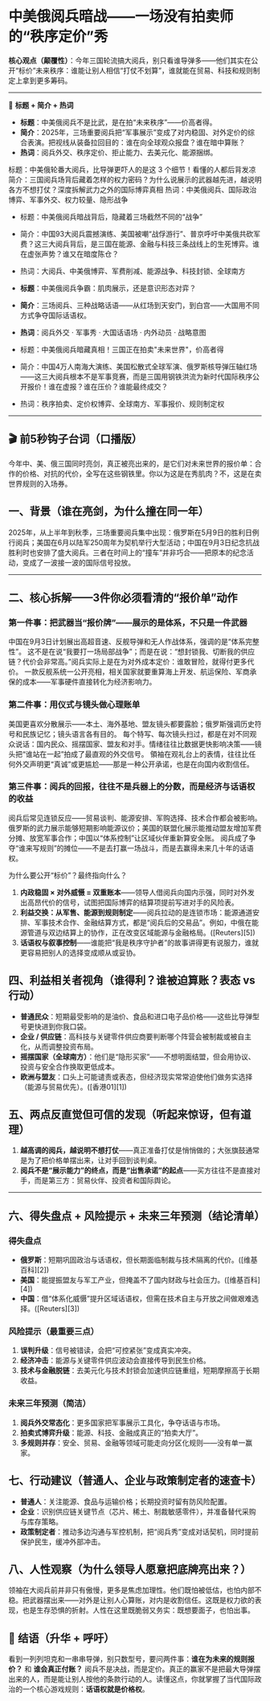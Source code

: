 # 中美俄阅兵暗战——一场没有拍卖师的“秩序定价”秀

**核心观点（颠覆性）**：今年三国轮流搞大阅兵，别只看谁导弹多——他们其实在公开“标价”未来秩序：谁能让别人相信“打仗不划算”，谁就能在贸易、科技和规则制定上拿到更多筹码。

---

🎯 **标题 + 简介 + 热词**

* **标题**：中美俄阅兵不是比武，是在拍“未来秩序”——价高者得。
* **简介**：2025年，三场重要阅兵把“军事展示”变成了对内稳固、对外定价的综合表演。把视线从装备拉回目的：谁在向全球观众报盘？谁在暗中算账？
* **热词**：阅兵外交、秩序定价、拒止能力、去美元化、能源捆绑。

标题：中美俄轮番大阅兵，比导弹更吓人的是这 3 个细节！看懂的人都后背发凉
简介：三国阅兵场背后藏着怎样的权力密码？为什么说展示的武器越先进，越说明各方不想打仗？深度拆解武力之外的国际博弈真相
热词：中美俄阅兵、国际政治博弈、军事外交、权力较量、隐形战争

* 标题：中美俄阅兵暗战背后，隐藏着三场截然不同的“战争”
* 简介：中国93大阅兵震撼演练、美国被嘲“战俘游行”、普京呼吁中美俄共砍军费？这三大阅兵背后，是三国在能源、金融与科技三条战线上的生死博弈。谁在虚张声势？谁又在暗度陈仓？
* 热词：大阅兵、中美俄博弈、军费削减、能源战争、科技封锁、全球南方

* **标题**：中美俄阅兵争霸：肌肉展示，还是意识形态对弈？
* **简介**：三场阅兵、三种战略话语——从红场到天安门，到白宫——大国用不同方式争夺国际话语权。
* **热词**：阅兵外交 · 军事秀 · 大国话语场 · 内外动员 · 战略意图

* 标题：中美俄阅兵暗藏真相！三国正在拍卖"未来世界"，价高者得
* 简介：中国4万人南海大演练、美国松散式全球军演、俄罗斯核导弹压轴红场——这三大阅兵根本不是军事竞赛，而是三国用钢铁洪流为新时代国际秩序公开报价！谁在虚报？谁在压价？谁能最终成交？
* 热词：秩序拍卖、定价权博弈、全球南方、军事报价、规则制定权
---

## 🎬 前5秒钩子台词（口播版）

今年中、美、俄三国同时亮剑，真正被亮出来的，是它们对未来世界的报价单：合作的价格、对抗的代价，全写在这些钢铁里。你以为这是在秀肌肉？不，这是在卖世界规则的入场券。


## 一、背景（谁在亮剑，为什么撞在同一年）

2025年，从上半年到秋季，三场重要阅兵集中出现：俄罗斯在5月9日的胜利日例行阅兵；美国在6月以陆军250周年为契机举行大型活动；中国在9月3日纪念抗战胜利时也安排了盛大阅兵。三者在时间上的“撞车”并非巧合——把原本的纪念活动，变成了一波接一波的国际信号投放。

---

## 二、核心拆解——3件你必须看清的“报价单”动作

### 第一件事：把武器当“报价牌”——展示的是体系，不只是一件武器

中国在9月3日计划展出高超音速、反舰导弹和无人作战体系，强调的是“体系完整性”。
这不是在说“我要打一场局部战争”；而是在说：“想封锁我、切断我的供应链？代价会非常高。”阅兵实际上是在为对外成本定价：谁敢冒险，就得付更多代价。
一款反舰系统一公开亮相，相关国家就要重算海上开发、航运保险、军商承保的成本——军事硬件直接转化为经济影响力。

### 第二件事：用仪式与镜头做心理账单

美国更喜欢分散展示——本土、海外基地、盟友镜头都要露脸；俄罗斯强调历史符号和民族记忆；镜头语言各有目的。
每个特写、每次镜头扫过，都是在对不同观众说话：国内民众、摇摆国家、盟友和对手。情绪往往比数据更快影响决策——镜头把“谁站在一起”拍成了最直观的外交信号。
領袖在观礼台上的表情，往往比任何外交声明更“真诚”或更尴尬——那是一种公开承诺，也是在向国内收割信任。

### 第三件事：阅兵的回报，往往不是兵器上的分数，而是经济与话语权的收益
阅兵后常见连锁反应——贸易谈判、能源安排、军购选择、技术合作都会被影响。
俄罗斯的武力展示能够短期影响能源议价；美国的联盟化展示能推动盟友增加军费分摊、放宽军事合作；中国以“体系控制”让区域伙伴重新算安全账。
阅兵成了争夺“谁来写规则”的摊位——不是去打赢一场战斗，而是去赢得未来几十年的话语权。


为什么要公开“标价”？最终指向什么？

1. **内政稳固 × 对外威慑 = 双重账本**——领导人借阅兵向国内示强，同时对外发出高昂代价的信号，试图把国际博弈的结算项提前写进对手的风险表。
2. **利益交换：从军售、能源到规则制定**——阅兵拉动的是连锁市场：能源通道安排、军事技术合作、金融结算方式，都是“阅兵后的交易品”。例如，中俄在能源管道与双边结算上的协作，正在改变区域能源与金融格局。(\[Reuters]\[5])
3. **话语权与叙事控制**——谁能把“我是秩序守护者”的故事讲得更有说服力，谁就更容易把别人的选择变成顺从或妥协。


## 四、利益相关者视角（谁得利？谁被迫算账？表态 vs 行动）

* **普通民众**：短期最受影响的是油价、食品和进口电子品价格——这些比导弹型号更快进到你我口袋。
* **企业 / 供应链**：高科技与关键零件供应商要判断哪个阵营会被制裁或被自主化，从而调整投资布局。
* **摇摆国家（全球南方）**：他们是“隐形买家”——不想明面结盟，但会用协议、投资与安全合作换取更低成本。
* **欧洲与盟友**：口头上可能谴责或表态，但经济现实常常迫使他们做务实选择（能源与贸易优先）。([香港01][1])


## 五、两点反直觉但可信的发现（听起来惊讶，但有道理）

1. **越高调的阅兵，越说明不想打仗**——真正准备打仗是悄悄做的；大张旗鼓通常是为了把价格单摆出来，让对手回到谈判桌。
2. **阅兵不是“展示能力”的终点，而是“出售承诺”的起点**——买方往往不是直接对手，而是第三方：贸易伙伴、投资者和国际舆论。

---

## 六、得失盘点 + 风险提示 + 未来三年预测（结论清单）

### 得失盘点

* **俄罗斯**：短期巩固政治与话语权，但长期面临制裁与技术隔离的代价。([维基百科][2])
* **美国**：能提振盟友与军工产业，但掩盖不了国内财政与社会压力。(\[维基百科]\[4])
* **中国**：借“体系化威慑”提升区域话语权，但需在技术自主与开放之间做艰难选择。([Reuters][3])

### 风险提示（最重要三点）

1. **误判升级**：信号被错读，会把“可控紧张”变成真实冲突。
2. **经济冲击**：能源与关键零件供应波动会直接传导到民生价格。
3. **技术与金融脱链**：去美元化与技术封锁会加速供应链重组，短期摩擦高于长期收益。

### 未来三年预测（简洁）

1. **阅兵外交常态化**：更多国家把军事展示工具化，争夺话语与市场。
2. **拍卖式博弈升级**：能源、科技、金融成真正的“拍卖大厅”。
3. **多规则并存**：安全、贸易、金融等领域可能走向分区化规则——没有单一赢家。


## 七、行动建议（普通人、企业与政策制定者的速查卡）

* **普通人**：关注能源、食品与运输价格；长期投资时留有防风险配置。
* **企业**：识别供应链关键节点（芯片、稀土、制裁敏感零件），并准备替代采购与库存策略。
* **政策制定者**：推动多边沟通与军控机制，把“阅兵秀”变成对话契机，同时提前保护民生，缓冲外部冲击。



## 八、人性观察（为什么领导人愿意把底牌亮出来？）

领袖在大阅兵前并非只有傲慢，更多是焦虑加理性。他们既怕被低估，也怕内部不稳。把武器摆出来——对外是让别人心算账，对内是收割信任。这既是权力欲的表现，也是生存恐惧的折射。人性在这里既脆弱又务实：既想要面子，也怕出事。


## 🎯 结语（升华 + 呼吁）

看到一列列坦克和一串串导弹，别只数型号，要问两件事：**谁在为未来的规则报价？** 和 **谁会真正付账？**
阅兵不是决战，而是定价。真正的赢家不是把最大导弹摆出来的人，而是能让别人按他的条款行动的人。读懂这点，你就掌握了当代国际政治的一个核心游戏规则：**话语权就是价格权**。
